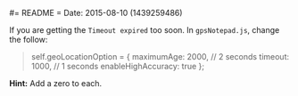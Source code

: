 #= README =
Date: 2015-08-10 (1439259486)

If you are getting the `Timeout expired` too soon. 
In `gpsNotepad.js`, change the follow:

>    self.geoLocationOption = {
>        maximumAge: 2000,       // 2 seconds
>        timeout: 1000,          // 1 seconds
>        enableHighAccuracy: true
>    };

**Hint:** Add a zero to each.

